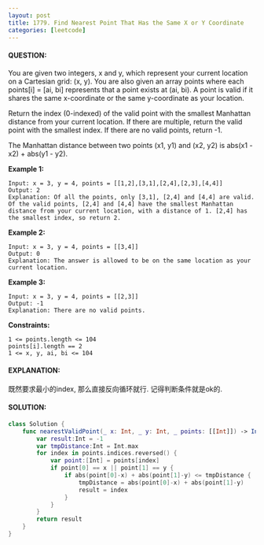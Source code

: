 ```yaml
---
layout: post
title: 1779. Find Nearest Point That Has the Same X or Y Coordinate
categories: [leetcode]
---
```

#### QUESTION:
You are given two integers, x and y, which represent your current location on a Cartesian grid: (x, y). You are also given an array points where each points[i] = [ai, bi] represents that a point exists at (ai, bi). A point is valid if it shares the same x-coordinate or the same y-coordinate as your location.

Return the index (0-indexed) of the valid point with the smallest Manhattan distance from your current location. If there are multiple, return the valid point with the smallest index. If there are no valid points, return -1.

The Manhattan distance between two points (x1, y1) and (x2, y2) is abs(x1 - x2) + abs(y1 - y2).

 

__Example 1:__
```
Input: x = 3, y = 4, points = [[1,2],[3,1],[2,4],[2,3],[4,4]]
Output: 2
Explanation: Of all the points, only [3,1], [2,4] and [4,4] are valid. Of the valid points, [2,4] and [4,4] have the smallest Manhattan distance from your current location, with a distance of 1. [2,4] has the smallest index, so return 2.
```
__Example 2:__
```
Input: x = 3, y = 4, points = [[3,4]]
Output: 0
Explanation: The answer is allowed to be on the same location as your current location.
```
__Example 3:__
```
Input: x = 3, y = 4, points = [[2,3]]
Output: -1
Explanation: There are no valid points.
```
 

__Constraints:__
```
1 <= points.length <= 104
points[i].length == 2
1 <= x, y, ai, bi <= 104
```
#### EXPLANATION:

既然要求最小的index, 那么直接反向循环就行. 记得判断条件就是ok的. 

#### SOLUTION:
```swift
class Solution {
    func nearestValidPoint(_ x: Int, _ y: Int, _ points: [[Int]]) -> Int {
        var result:Int = -1
        var tmpDistance:Int = Int.max
        for index in points.indices.reversed() {
            var point:[Int] = points[index]
            if point[0] == x || point[1] == y {
                if abs(point[0]-x) + abs(point[1]-y) <= tmpDistance {
                    tmpDistance = abs(point[0]-x) + abs(point[1]-y)
                    result = index
                }
            }
        }
        return result
    }
}
```
